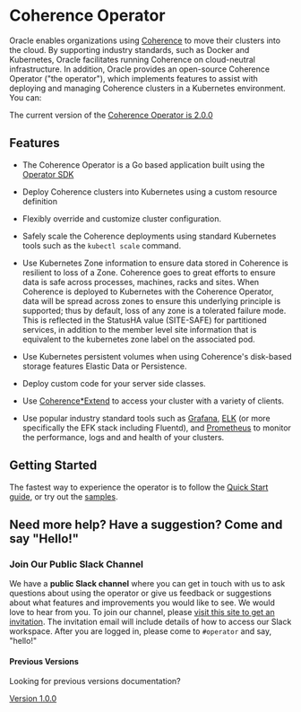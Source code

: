 <!--
Copyright 2018, 2019, Oracle Corporation and/or its affiliates.
All rights reserved.  Licensed under the Universal
Permissive License v 1.0 as shown at
http://oss.oracle.com/licenses/upl.

-->

# Coherence Operator

Oracle enables organizations using [Coherence](https://www.oracle.com/middleware/technologies/coherence.html) to move their 
clusters into the cloud. By supporting industry standards, such as Docker and Kubernetes, Oracle facilitates running 
Coherence on cloud-neutral infrastructure. In addition, Oracle provides an open-source Coherence Operator ("the operator"), 
which implements features to assist with deploying and managing Coherence clusters in a Kubernetes environment. You can:

The current version of the [Coherence Operator is 2.0.0](https://oracle.github.io/coherence-operator/docs/2.0.0)

## Features

* The Coherence Operator is a Go based application built using the [Operator SDK](https://github.com/operator-framework/operator-sdk)

* Deploy Coherence clusters into Kubernetes using a custom resource definition

* Flexibly override and customize cluster configuration.

* Safely scale the Coherence deployments using standard Kubernetes tools such as the `kubectl scale` command.


* Use Kubernetes Zone information to ensure data stored in Coherence is resilient to loss of a Zone.
  Coherence goes to great efforts to ensure data is safe across processes, machines, racks and sites. 
  When Coherence is deployed to Kubernetes with the Coherence Operator, data will be spread across zones
  to ensure this underlying principle is supported; thus by default, loss of any zone is a tolerated failure mode. 
  This is reflected in the StatusHA value (SITE-SAFE) for partitioned services, in addition to the member level 
  site information that is equivalent to the kubernetes zone label on the associated pod.

* Use Kubernetes persistent volumes when using Coherence's disk-based storage features Elastic Data or Persistence.

* Deploy custom code for your server side classes.

* Use
  [Coherence*Extend](https://docs.oracle.com/middleware/12213/coherence/develop-remote-clients/building-your-first-extend-application.htm#COHCG5033)
  to access your cluster with a variety of clients.

* Use popular industry standard tools such as
  [Grafana](https://grafana.com/),
  [ELK](https://www.elastic.co/elk-stack) (or more specifically the EFK stack including Fluentd), and
  [Prometheus](https://prometheus.io/)
  to monitor the performance, logs and and health of your clusters.


## Getting Started

The fastest way to experience the operator is to follow the [Quick Start guide](docs/quickstart.md), or try out the
[samples](docs/samples/README.md).


## Need more help? Have a suggestion? Come and say "Hello!"

### Join Our Public Slack Channel

We have a **public Slack channel** where you can get in touch with us to
ask questions about using the operator or give us feedback or
suggestions about what features and improvements you would like to see.
We would love to hear from you. To join our channel, please [visit this
site to get an
invitation](https://join.slack.com/t/oraclecoherence/shared_invite/enQtNjA3MTU3MTk0MTE3LWZhMTdhM2E0ZDY2Y2FmZDhiOThlYzJjYTc5NzdkYWVlMzUzODZiNTI4ZWU3ZTlmNDQ4MmE1OTRhOWI1MmIxZjQ). The
invitation email will include details of how to access our Slack workspace.  After you are logged in, please come to `#operator` and say, "hello!"


#### Previous Versions

Looking for previous versions documentation?

[Version 1.0.0](https://oracle.github.io/coherence-operator/docs/1.0.0/)